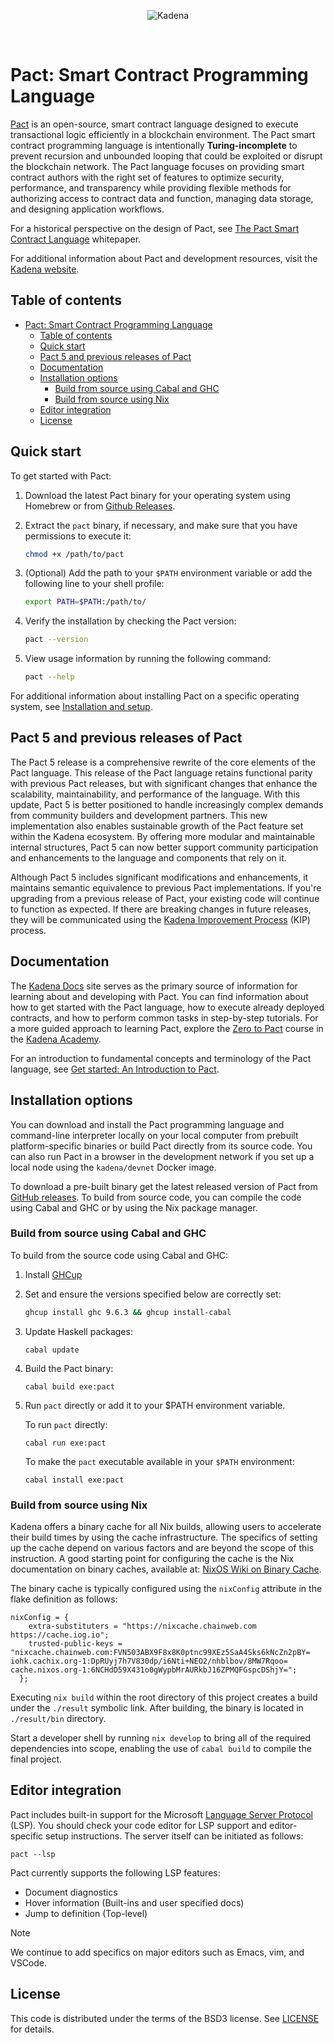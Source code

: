 <p align="center">
<img src="https://cdn.sanity.io/images/agrhq0bu/production/3914c91a76778ba6b2c774a8fb0c751272377cbb-2918x672.png" alt="Kadena" title="Kadena">
</p>

<p>&nbsp;</p>

# Pact: Smart Contract Programming Language

[Pact](http://kadena.io/build) is an open-source, smart contract language designed to execute transactional logic efficiently in a blockchain environment. 
The Pact smart contract programming language is intentionally **Turing-incomplete** to prevent recursion and unbounded looping that could be exploited or disrupt the blockchain network. 
The Pact language focuses on providing smart contract authors with the right set of features to optimize security, performance, and transparency while providing flexible methods for authorizing access to contract data and function, managing data storage, and designing application workflows.

For a historical perspective on the design of Pact, see [The Pact Smart Contract Language](https://www.kadena.io/whitepapers) whitepaper.

For additional information about Pact and development resources, visit the [Kadena website](https://kadena.io).

## Table of contents
- [Pact: Smart Contract Programming Language](#pact-smart-contract-programming-language)
  - [Table of contents](#table-of-contents)
  - [Quick start](#quick-start)
  - [Pact 5 and previous releases of Pact](#pact-5-and-previous-releases-of-pact)
  - [Documentation](#documentation)
  - [Installation options](#installation-options)
    - [Build from source using Cabal and GHC](#build-from-source-using-cabal-and-ghc)
    - [Build from source using Nix](#build-from-source-using-nix)
  - [Editor integration](#editor-integration)
  - [License](#license)

## Quick start

To get started with Pact:

1. Download the latest Pact binary for your operating system using Homebrew or from [Github Releases](https://github.com/kadena-io/pact-5/releases/tag/5.0).

2. Extract the `pact` binary, if necessary, and make sure that you have permissions to execute it:
   
   ```bash
   chmod +x /path/to/pact
   ```

3. (Optional) Add the path to your `$PATH` environment variable or add the following line to your shell profile:
   
   ```bash
   export PATH=$PATH:/path/to/
   ```

4. Verify the installation by checking the Pact version:

   ```bash
   pact --version
   ```

5. View usage information by running the following command:
   
   ```bash
   pact --help
   ```

For additional information about installing Pact on a specific operating system, see [Installation and setup]((https://docs.kadena.io/smart-contracts/install)).

## Pact 5 and previous releases of Pact

The Pact 5 release is a comprehensive rewrite of the core elements of the Pact language.
This release of the Pact language retains functional parity with previous Pact releases, but with significant changes that enhance the scalability, maintainability, and performance of the language.
With this update, Pact 5 is better positioned to handle increasingly complex demands from community builders and development partners.
This new implementation also enables sustainable growth of the Pact feature set within the Kadena ecosystem.
By offering more modular and maintainable internal structures, Pact 5 can now better support community participation and enhancements to the language and components that rely on it. 

Although Pact 5 includes significant modifications and enhancements, it maintains semantic equivalence to previous Pact implementations.
If you're upgrading from a previous release of Pact, your existing code will continue to function as expected. 
If there are breaking changes in future releases, they will be communicated using the [Kadena Improvement Process](https://github.com/kadena-io/kips) (KIP) process.

## Documentation

The [Kadena Docs](https://docs.kadena.io/) site serves as the primary source of information for learning about and developing with Pact.
You can find information about how to get started with the Pact language, how to execute already deployed contracts, and how to perform common tasks
in step-by-step tutorials.
For a more guided approach to learning Pact, explore the [Zero to Pact](https://academy.kadena.io/kadena_course/zero-to-pact/) course in the [Kadena Academy](https://academy.kadena.io/).

For an introduction to fundamental concepts and terminology of the Pact language, see [Get started: An Introduction to Pact](https://docs.kadena.io/smart-contracts/get-started-intro).

## Installation options

You can download and install the Pact programming language and command-line interpreter locally on your local computer from prebuilt platform-specific binaries or build Pact directly from its source code. 
You can also run Pact in a browser in the development network if you set up a local node using the `kadena/devnet` Docker image.

To download a pre-built binary get the latest released version of Pact from [GitHub releases](https://github.com/kadena-io/pact-5/releases).
To build from source code, you can compile the code using Cabal and GHC or by using the Nix package manager.

### Build from source using Cabal and GHC

To build from the source code using Cabal and GHC:

1. Install [GHCup](https://www.haskell.org/ghcup/)

2. Set and ensure the versions specified below are correctly set:

   ```bash
   ghcup install ghc 9.6.3 && ghcup install-cabal
   ```

3. Update Haskell packages:

   ```shell
   cabal update
   ```

4. Build the Pact binary:

   ```shell
   cabal build exe:pact
   ```

5. Run `pact` directly or add it to your $PATH environment variable.

   To run `pact` directly:
   
   ```shell
   cabal run exe:pact
   ```

   To make the `pact` executable available in your `$PATH` environment:
   ```shell
   cabal install exe:pact
   ```

### Build from source using Nix

Kadena offers a binary cache for all Nix builds, allowing users to accelerate their build times by using the cache infrastructure.
The specifics of setting up the cache depend on various factors and are beyond the scope of this instruction.
A good starting point for configuring the cache is the Nix documentation on binary caches, available at: [NixOS Wiki on Binary Cache](https://nixos.wiki/wiki/Binary_Cache).

The binary cache is typically configured using the `nixConfig` attribute in the flake definition as follows:

```
nixConfig = {
    extra-substituters = "https://nixcache.chainweb.com https://cache.iog.io";
    trusted-public-keys = "nixcache.chainweb.com:FVN503ABX9F8x8K0ptnc99XEz5SaA4Sks6kNcZn2pBY= iohk.cachix.org-1:DpRUyj7h7V830dp/i6Nti+NEO2/nhblbov/8MW7Rqoo= cache.nixos.org-1:6NCHdD59X431o0gWypbMrAURkbJ16ZPMQFGspcDShjY=";
  };
```

Executing `nix build` within the root directory of this project creates a build under the `./result` symbolic link.
After building, the binary is located in `./result/bin` directory.

Start a developer shell by running `nix develop` to bring all of the required dependencies into scope, enabling the use of
`cabal build` to compile the final project.

## Editor integration

Pact includes built-in support for the Microsoft [Language Server Protocol](https://microsoft.github.io/language-server-protocol/) (LSP).
You should check your code editor for LSP support and editor-specific setup instructions. 
The server itself can be initiated as follows:

```shell
pact --lsp
```

Pact currently supports the following LSP features:

- Document diagnostics
- Hover information (Built-ins and user specified docs)
- Jump to definition (Top-level)

> [!NOTE]
> We continue to add specifics on major editors such as Emacs, vim, and VSCode.

## License

This code is distributed under the terms of the BSD3 license. See [LICENSE](LICENSE) for details.
